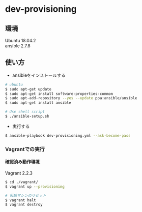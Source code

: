 # dev-provisioning

## 環境
Ubuntu 18.04.2 <br>
ansible 2.7.8

## 使い方
- ansibleをインストールする
```sh
# ubuntu
$ sudo apt-get update
$ sudo apt-get install software-properties-common
$ sudo apt-add-repository --yes --update ppa:ansible/ansible
$ sudo apt-get install ansible

# Use shell script
$ ./ansible-setup.sh
```

- 実行する
```sh
$ ansible-playbook dev-provisioning.yml --ask-become-pass
```

### Vagrantでの実行
#### 確認済み動作環境
Vagrant 2.2.3

```bash
$ cd ./vagrant/
$ vagrant up --provisioning

# 仮想マシンのリセット
$ vagrant halt
$ vagrant destroy
```